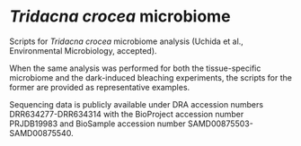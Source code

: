 # *Tridacna crocea* microbiome
Scripts for *Tridacna crocea* microbiome analysis (Uchida et al., Environmental Microbiology, accepted).

When the same analysis was performed for both the tissue-specific microbiome and the dark-induced bleaching experiments, the scripts for the former are provided as representative examples.

Sequencing data is publicly available under DRA accession numbers DRR634277-DRR634314 with the BioProject accession number PRJDB19983 and BioSample accession number SAMD00875503-SAMD00875540.
